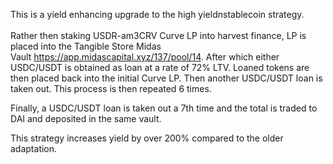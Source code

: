 This is a yield enhancing upgrade to the high yieldnstablecoin strategy.\
\
Rather then staking USDR-am3CRV Curve LP into harvest finance, LP is placed into the Tangible Store Midas Vault https://app.midascapital.xyz/137/pool/14. After which either USDC/USDT is obtained as loan at a rate of 72% LTV. Loaned tokens are then placed back into the initial Curve LP. Then another USDC/USDT loan is taken out. This process is then repeated 6 times.

Finally, a USDC/USDT loan is taken out a 7th time and the total is traded to DAI and deposited in the same vault.

This strategy increases yield by over 200% compared to the older adaptation.

